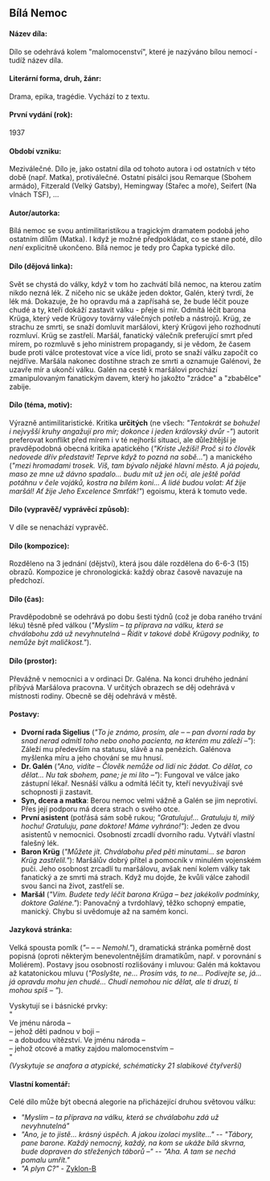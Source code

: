 ## Bílá Nemoc

#### Název díla:
Dílo se odehrává kolem "malomocenství", které je nazýváno bílou nemocí - tudíž název díla.

#### Literární forma, druh, žánr:
Drama, epika, tragédie. Vychází to z textu.

#### První vydání (rok):
1937

#### Období vzniku:
Meziválečné. Dílo je, jako ostatní díla od tohoto autora i od ostatních v této době (např. Matka), protiválečné.
Ostatní pisálci jsou Remarque (Sbohem armádo), Fitzerald (Velký Gatsby), Hemingway (Stařec a moře), Seifert (Na vlnách TSF), ...

#### Autor/autorka:
Bílá nemoc se svou antimilitaristikou a tragickým dramatem podobá jeho ostatním dílům (Matka). I když je možné předpokládat, co se stane poté, dílo _není_ explicitně ukončeno. Bílá nemoc je tedy pro Čapka typické dílo.

#### Dílo (dějová linka):
Svět se chystá do války, když v tom ho zachvátí bílá nemoc, na kterou zatím nikdo nezná lék. Z ničeho nic se ukáže jeden doktor, Galén, který tvrdí, že lék má. Dokazuje, že ho opravdu má a zapřísahá se, že bude léčit pouze chudé a ty, kteří dokáží zastavit válku - přeje si mír. Odmítá léčit barona Krüga, který vede Krügovy továrny válečných potřeb a nástrojů. Krüg, ze strachu ze smrti, se snaží domluvit maršálovi, který Krügovi jeho rozhodnutí rozmluví. Krüg se zastřelí. Maršál, fanatický válečník preferující smrt před mírem, po rozmluvě s jeho ministrem propagandy, si je vědom, že časem bude proti válce protestovat více a více lidí, proto se snaží válku započít co nejdříve. Maršála nakonec dostihne strach ze smrti a oznamuje Galénovi, že uzavře mír a ukončí válku. Galén na cestě k maršálovi prochází zmanipulovaným fanatickým davem, který ho jakožto "zrádce" a "zbabělce" zabije.

#### Dílo (téma, motiv):
Výrazně antimilitaristické. Kritika __určitých__ (ne všech: _"Tentokrát se bohužel i nejvyšší kruhy angažují pro mír; dokonce i jeden královský dvůr -"_) autorit preferovat konflikt před mírem i v té nejhorší situaci, ale důležitější je pravděpodobná obecná kritika apatického (_"Kriste Ježíši! Proč si to člověk nedovede dřív představit! Teprve když to pozná na sobě..."_) a manického (_"mezi  hromadami  trosek. Víš, tam bývalo nějaké hlavní město. A já pojedu, maso ze mne už dávno spadalo... budu mít už jen oči, ale ještě pořád potáhnu  v čele vojáků, kostra na bílém koni... A lidé budou volat: Ať žije maršál! Ať žije Jeho Excelence Smrťák!"_) egoismu, která k tomuto vede.

#### Dílo (vypravěč/ vyprávěcí způsob):
V díle se nenachází vypravěč.

#### Dílo (kompozice):
Rozděleno na 3 jednání (dějství), která jsou dále rozdělena do 6-6-3 (15) obrazů. Kompozice je chronologická: každý obraz časově navazuje na předchozí.

#### Dílo (čas):
Pravděpodobně se odehrává po dobu šesti týdnů (což je doba raného trvání léku) těsně před válkou (_"Myslím – ta příprava na válku, která se chválabohu zdá už nevyhnutelná – Řídit  v takové době Krügovy podniky, to nemůže být maličkost."_).

#### Dílo (prostor):
Převážně v nemocnici a v ordinaci Dr. Galéna. Na konci druhého jednání přibývá Maršálova pracovna. V určitých obrazech se děj odehrává v místnosti rodiny.
Obecně se děj odehrává v městě.

#### Postavy:

 * __Dvorní rada Sigelius__ (_"To je známo, prosím, ale – –  pan dvorní rada by snad nerad odmítl toho nebo onoho pacienta, na kterém mu záleží –"_): Záleží mu především na statusu, slávě a na penězích. Galénova myšlenka míru a jeho chování se mu hnusí.
 * __Dr. Galén__ (_"Ano, vidíte – Člověk nemůže od lidí nic žádat. Co dělat, co dělat... Nu tak sbohem, pane; je mi líto –"_): Fungoval ve válce jako zástupní lékař. Nesnáší válku a odmítá léčit ty, kteří nevyužívají své schopnosti ji zastavit.
 * __Syn, dcera a matka__: Berou nemoc velmi vážně a Galén se jim neprotiví. Přes její podporu má dcera strach o svého otce.
 * __První asistent__ (potřásá sám sobě rukou; _"Gratuluju!... Gratuluju ti, milý hochu! Gratuluju, pane doktore! Máme vyhráno!"_): Jeden ze dvou asistentů v nemocnici. Osobností zrcadlí dvorního radu. Vytváří vlastní falešný lék.
 * __Baron Krüg__ (_"Můžete jít. Chválabohu před pěti minutami... se baron Krüg zastřelil."_): Maršálův dobrý přítel a pomocník v minulém vojenském puči. Jeho osobnost zrcadlí tu maršálovu, avšak není kolem války tak fanatický a ze smrti má strach. Když mu dojde, že kvůli válce zahodil svou šanci na život, zastřelí se.
 * __Maršál__ (_"Vím. Budete tedy léčit barona Krüga – bez jakékoliv podmínky, doktore Galéne."_): Panovačný a tvrdohlavý, těžko schopný empatie, manický. Chybu si uvědomuje až na samém konci.

#### Jazyková stránka:
Velká spousta pomlk (_"– – – Nemohl."_), dramatická stránka poměrně dost popisná (oproti některým benevolentnějším dramatikům, např. v porovnání s Moliérem). Postavy jsou osobností rozlišovány i mluvou: Galén má koktavou až katatonickou mluvu (_"Poslyšte, ne... Prosím vás, to ne...  Podívejte se, já... já opravdu mohu jen chudé... Chudí nemohou nic dělat, ale ti druzí, ti mohou spíš – "_).

Vyskytují se i básnické prvky:  
"  
Ve jménu národa –  
– jehož děti padnou v boji –  
– a dobudou vítězství. Ve jménu národa –  
– jehož otcové a matky zajdou malomocenstvím –  
"  
_(Vyskytuje se anafora a atypické, schématicky 21 slabikové čtyřverší)_

#### Vlastní komentář:
Celé dílo může být obecná alegorie na přicházející druhou světovou válku:

 * _"Myslím –  ta příprava na válku, která se chválabohu zdá už nevyhnutelná"_
 * _"Ano, je to jistě... krásný úspěch.  A jakou  izolaci  myslíte..."_ -- _"Tábory, pane barone. Každý nemocný, každý, na kom se ukáže bílá skvrna, bude dopraven do střežených táborů –"_ -- _"Aha. A tam se nechá pomalu umřít."_
 * _"A plyn C?"_ - [Zyklon-B](https://cs.wikipedia.org/wiki/Cyklon_B)
